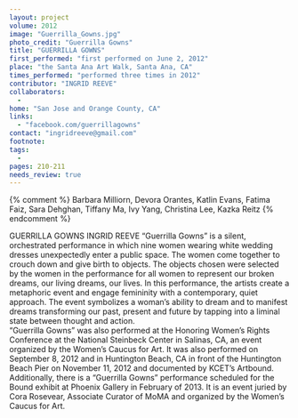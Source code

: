 ```yaml
---
layout: project
volume: 2012
image: "Guerrilla_Gowns.jpg"
photo_credit: "Guerrilla Gowns"
title: "GUERRILLA GOWNS"
first_performed: "first performed on June 2, 2012"
place: "the Santa Ana Art Walk, Santa Ana, CA"
times_performed: "performed three times in 2012"
contributor: "INGRID REEVE"
collaborators: 
  - 
home: "San Jose and Orange County, CA"
links: 
  - "facebook.com/guerrillagowns"
contact: "ingridreeve@gmail.com"
footnote: 
tags: 
  - 
pages: 210-211
needs_review: true
---
```


{% comment %} 
Barbara Milliorn, Devora Orantes, Katlin Evans, Fatima Faiz, Sara Dehghan, Tiffany Ma, Ivy Yang, Christina Lee, Kazka Reitz
{% endcomment %}

 GUERRILLA GOWNS 
 INGRID REEVE 
 “Guerrilla Gowns” is a silent, orchestrated performance in which nine women wearing white wedding dresses unexpectedly enter a public space. The women come together to crouch down and give birth to objects. The objects chosen were selected by the women in the performance for all women to represent our broken dreams, our living dreams, our lives. In this performance, the artists create a metaphoric event and engage femininity with a contemporary, quiet approach. The event symbolizes a woman’s ability to dream and to manifest dreams transforming our past, present and future by tapping into a liminal state between thought and action.  
 “Guerrilla Gowns” was also performed at the Honoring Women’s Rights Conference at the National Steinbeck Center in Salinas, CA, an event organized by the Women’s Caucus for Art. It was also performed on September 8, 2012 and in Huntington Beach, CA in front of the Huntington Beach Pier on November 11, 2012 and documented by KCET’s Artbound. Additionally, there is a “Guerrilla Gowns” performance scheduled for the Bound exhibit at Phoenix Gallery in February of 2013. It is an event juried by Cora Rosevear, Associate Curator of MoMA and organized by the Women’s Caucus for Art.  
